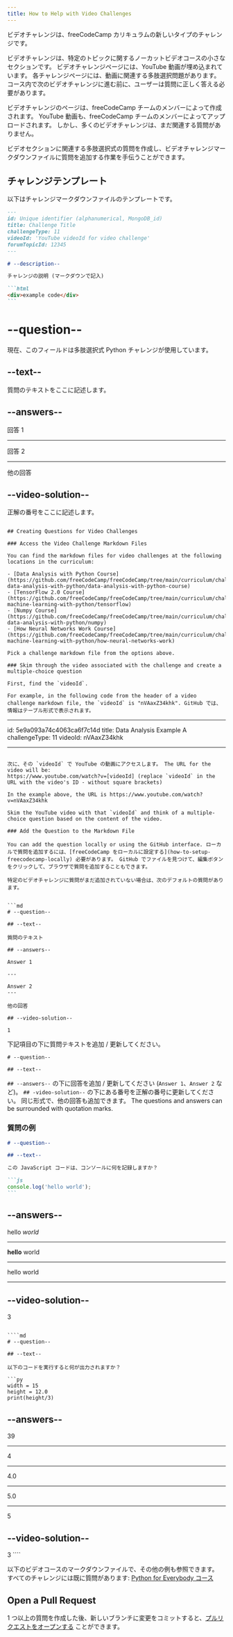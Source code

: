 ```yaml
---
title: How to Help with Video Challenges
---
```


ビデオチャレンジは、freeCodeCamp カリキュラムの新しいタイプのチャレンジです。

ビデオチャレンジは、特定のトピックに関するノーカットビデオコースの小さなセクションです。 ビデオチャレンジページには、YouTube 動画が埋め込まれています。 各チャレンジページには、動画に関連する多肢選択問題があります。 コース内で次のビデオチャレンジに進む前に、ユーザーは質問に正しく答える必要があります。

ビデオチャレンジのページは、freeCodeCamp チームのメンバーによって作成されます。 YouTube 動画も、freeCodeCamp チームのメンバーによってアップロードされます。 しかし、多くのビデオチャレンジは、まだ関連する質問がありません。

ビデオセクションに関連する多肢選択式の質問を作成し、ビデオチャレンジマークダウンファイルに質問を追加する作業を手伝うことができます。

## チャレンジテンプレート

以下はチャレンジマークダウンファイルのテンプレートです。

````md
---
id: Unique identifier (alphanumerical, MongoDB_id)
title: Challenge Title
challengeType: 11
videoId: 'YouTube videoId for video challenge'
forumTopicId: 12345
---

# --description--

チャレンジの説明 (マークダウンで記入)

```html
<div>example code</div>
```
````

# --question--

現在、このフィールドは多肢選択式 Python チャレンジが使用しています。

## --text--

質問のテキストをここに記述します。

## --answers--

回答 1

---

回答 2

---

他の回答

## --video-solution--

正解の番号をここに記述します。

```

## Creating Questions for Video Challenges

### Access the Video Challenge Markdown Files

You can find the markdown files for video challenges at the following locations in the curriculum:

- [Data Analysis with Python Course](https://github.com/freeCodeCamp/freeCodeCamp/tree/main/curriculum/challenges/english/08-data-analysis-with-python/data-analysis-with-python-course)
- [TensorFlow 2.0 Course](https://github.com/freeCodeCamp/freeCodeCamp/tree/main/curriculum/challenges/english/11-machine-learning-with-python/tensorflow)
- [Numpy Course](https://github.com/freeCodeCamp/freeCodeCamp/tree/main/curriculum/challenges/english/08-data-analysis-with-python/numpy)
- [How Neural Networks Work Course](https://github.com/freeCodeCamp/freeCodeCamp/tree/main/curriculum/challenges/english/11-machine-learning-with-python/how-neural-networks-work)

Pick a challenge markdown file from the options above.

### Skim through the video associated with the challenge and create a multiple-choice question

First, find the `videoId`.

For example, in the following code from the header of a video challenge markdown file, the `videoId` is "nVAaxZ34khk". GitHub では、情報はテーブル形式で表示されます。

```

---

id: 5e9a093a74c4063ca6f7c14d
title: Data Analysis Example A challengeType: 11
videoId: nVAaxZ34khk

---

````

次に、その `videoId` で YouTube の動画にアクセスします。 The URL for the video will be:
https://www.youtube.com/watch?v=[videoId] (replace `videoId` in the URL with the video's ID - without square brackets)

In the example above, the URL is https://www.youtube.com/watch?v=nVAaxZ34khk

Skim the YouTube video with that `videoId` and think of a multiple-choice question based on the content of the video.

### Add the Question to the Markdown File

You can add the question locally or using the GitHub interface. ローカルで質問を追加するには、[freeCodeCamp をローカルに設定する](how-to-setup-freecodecamp-locally) 必要があります。 GitHub でファイルを見つけて、編集ボタンをクリックして、ブラウザで質問を追加することもできます。

特定のビデオチャレンジに質問がまだ追加されていない場合は、次のデフォルトの質問があります。


```md
# --question--

## --text--

質問のテキスト

## --answers--

Answer 1

---

Answer 2
---

他の回答

## --video-solution--

1
````

下記項目の下に質問テキストを追加 / 更新してください。

```
# --question--

## --text--
```

`## --answers--` の下に回答を追加 / 更新してください (`Answer 1`、`Answer 2` など)。 `## -video-solution--` の下にある番号を正解の番号に更新してください。 同じ形式で、他の回答も追加できます。 The questions and answers can be surrounded with quotation marks.

### 質問の例

````md
# --question--

## --text--

この JavaScript コードは、コンソールに何を記録しますか？

```js
console.log('hello world');
```
````

## --answers--

hello _world_

---

**hello** world

---

hello world

---

## --video-solution--

3

`````

````md
# --question--

## --text--

以下のコードを実行すると何が出力されますか？

```py
width = 15
height = 12.0
print(height/3)
`````

## --answers--

39

---

4

---

4.0

---

5.0

---

5

## --video-solution--

3 ````

以下のビデオコースのマークダウンファイルで、その他の例も参照できます。 すべてのチャレンジには既に質問があります: [Python for Everybody コース](https://github.com/freeCodeCamp/freeCodeCamp/tree/main/curriculum/challenges/english/07-scientific-computing-with-python/python-for-everybody)

## Open a Pull Request

1 つ以上の質問を作成した後、新しいブランチに変更をコミットすると、[プルリクエストをオープンする](how-to-open-a-pull-request) ことができます。
